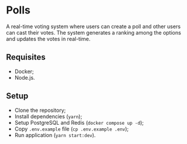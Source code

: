 # Polls

A real-time voting system where users can create a poll and other users can cast their votes. The system generates a ranking among the options and updates the votes in real-time.

## Requisites

- Docker;
- Node.js.

## Setup

- Clone the repository;
- Install dependencies (`yarn`);
- Setup PostgreSQL and Redis (`docker compose up -d`);
- Copy `.env.example` file (`cp .env.example .env`);
- Run application (`yarn start:dev`).
